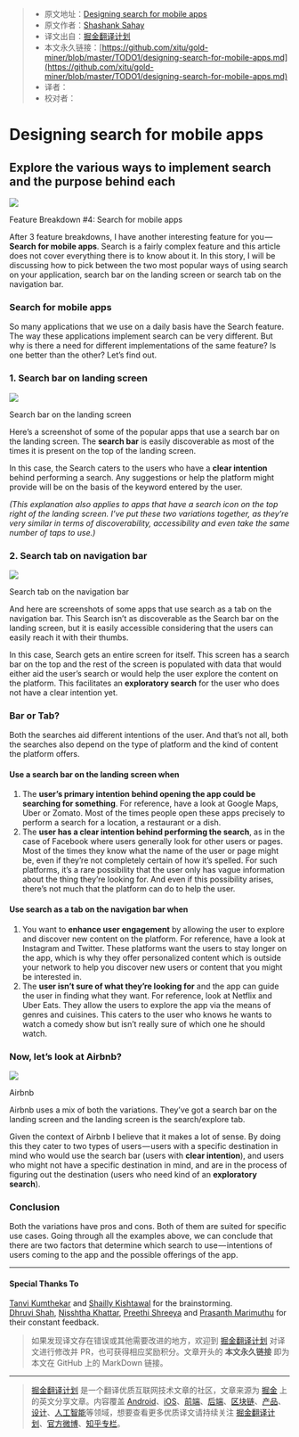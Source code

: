 > * 原文地址：[Designing search for mobile apps](https://medium.muz.li/designing-search-for-mobile-apps-ab2593e9e413)
> * 原文作者：[Shashank Sahay](https://medium.muz.li/@shashanksahay?source=post_header_lockup)
> * 译文出自：[掘金翻译计划](https://github.com/xitu/gold-miner)
> * 本文永久链接：[https://github.com/xitu/gold-miner/blob/master/TODO1/designing-search-for-mobile-apps.md](https://github.com/xitu/gold-miner/blob/master/TODO1/designing-search-for-mobile-apps.md)
> * 译者：
> * 校对者：

# Designing search for mobile apps

## Explore the various ways to implement search and the purpose behind each

![](https://cdn-images-1.medium.com/max/2000/1*KMCNd82pJP-lUQIoZaxpGQ.png)

Feature Breakdown #4: Search for mobile apps

After 3 feature breakdowns, I have another interesting feature for you — **Search for mobile apps**. Search is a fairly complex feature and this article does not cover everything there is to know about it. In this story, I will be discussing how to pick between the two most popular ways of using search on your application, search bar on the landing screen or search tab on the navigation bar.

### Search for mobile apps

So many applications that we use on a daily basis have the Search feature. The way these applications implement search can be very different. But why is there a need for different implementations of the same feature? Is one better than the other? Let’s find out.

### 1. Search bar on landing screen

![](https://cdn-images-1.medium.com/max/2000/1*L8hbI6zINOlZwUoCXvq0YQ.png)

Search bar on the landing screen

Here’s a screenshot of some of the popular apps that use a search bar on the landing screen. The **search bar** is easily discoverable as most of the times it is present on the top of the landing screen.

In this case, the Search caters to the users who have a **clear intention** behind performing a search. Any suggestions or help the platform might provide will be on the basis of the keyword entered by the user.

_(This explanation also applies to apps that have a search icon on the top right of the landing screen. I’ve put these two variations together, as they’re very similar in terms of discoverability, accessibility and even take the same number of taps to use.)_

### 2. Search tab on navigation bar

![](https://cdn-images-1.medium.com/max/2000/1*htxb3xD_rwZOeDkjGc5YnA.png)

Search tab on the navigation bar

And here are screenshots of some apps that use search as a tab on the navigation bar. This Search isn’t as discoverable as the Search bar on the landing screen, but it is easily accessible considering that the users can easily reach it with their thumbs.

In this case, Search gets an entire screen for itself. This screen has a search bar on the top and the rest of the screen is populated with data that would either aid the user’s search or would help the user explore the content on the platform. This facilitates an **exploratory search** for the user who does not have a clear intention yet.

### Bar or Tab?

Both the searches aid different intentions of the user. And that’s not all, both the searches also depend on the type of platform and the kind of content the platform offers.

#### Use a search bar on the landing screen when

1.  The **user’s primary intention behind opening the app could be searching for something**. For reference, have a look at Google Maps, Uber or Zomato. Most of the times people open these apps precisely to perform a search for a location, a restaurant or a dish.
2.  The **user has a clear intention behind performing the search**, as in the case of Facebook where users generally look for other users or pages. Most of the times they know what the name of the user or page might be, even if they’re not completely certain of how it’s spelled. For such platforms, it’s a rare possibility that the user only has vague information about the thing they’re looking for. And even if this possibility arises, there’s not much that the platform can do to help the user.

#### Use search as a tab on the navigation bar when

1.  You want to **enhance user engagement** by allowing the user to explore and discover new content on the platform. For reference, have a look at Instagram and Twitter. These platforms want the users to stay longer on the app, which is why they offer personalized content which is outside your network to help you discover new users or content that you might be interested in.
2.  The **user isn’t sure of what they’re looking for** and the app can guide the user in finding what they want. For reference, look at Netflix and Uber Eats. They allow the users to explore the app via the means of genres and cuisines. This caters to the user who knows he wants to watch a comedy show but isn’t really sure of which one he should watch.

### Now, let’s look at Airbnb?

![](https://cdn-images-1.medium.com/max/2000/1*yhxaOzAg5yPGXeIdHPVRPw.png)

Airbnb

Airbnb uses a mix of both the variations. They’ve got a search bar on the landing screen and the landing screen is the search/explore tab.

Given the context of Airbnb I believe that it makes a lot of sense. By doing this they cater to two types of users — users with a specific destination in mind who would use the search bar (users with **clear intention**), and users who might not have a specific destination in mind, and are in the process of figuring out the destination (users who need kind of an **exploratory search**).

### Conclusion

Both the variations have pros and cons. Both of them are suited for specific use cases. Going through all the examples above, we can conclude that there are two factors that determine which search to use — intentions of users coming to the app and the possible offerings of the app.

* * *

#### Special Thanks To

[Tanvi Kumthekar](https://medium.com/@tanvikumthekar) and [Shailly Kishtawal](https://medium.com/@shailly.kishtawal) for the brainstorming.  
[Dhruvi Shah](https://www.linkedin.com/in/dhruvishah394/), [Nisshtha Khattar](https://www.linkedin.com/in/nisshtha-khattar-9ab554159/), [Preethi Shreeya](https://uxplanet.org/@preethishreeya1) and [Prasanth Marimuthu](https://www.linkedin.com/in/prasanthuxer/) for their constant feedback.

> 如果发现译文存在错误或其他需要改进的地方，欢迎到 [掘金翻译计划](https://github.com/xitu/gold-miner) 对译文进行修改并 PR，也可获得相应奖励积分。文章开头的 **本文永久链接** 即为本文在 GitHub 上的 MarkDown 链接。


---

> [掘金翻译计划](https://github.com/xitu/gold-miner) 是一个翻译优质互联网技术文章的社区，文章来源为 [掘金](https://juejin.im) 上的英文分享文章。内容覆盖 [Android](https://github.com/xitu/gold-miner#android)、[iOS](https://github.com/xitu/gold-miner#ios)、[前端](https://github.com/xitu/gold-miner#前端)、[后端](https://github.com/xitu/gold-miner#后端)、[区块链](https://github.com/xitu/gold-miner#区块链)、[产品](https://github.com/xitu/gold-miner#产品)、[设计](https://github.com/xitu/gold-miner#设计)、[人工智能](https://github.com/xitu/gold-miner#人工智能)等领域，想要查看更多优质译文请持续关注 [掘金翻译计划](https://github.com/xitu/gold-miner)、[官方微博](http://weibo.com/juejinfanyi)、[知乎专栏](https://zhuanlan.zhihu.com/juejinfanyi)。
